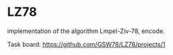 # LZ78
implementation of the algorithm Lmpel-Ziv-78, encode.

Task board:
https://github.com/GSW78/LZ78/projects/1
